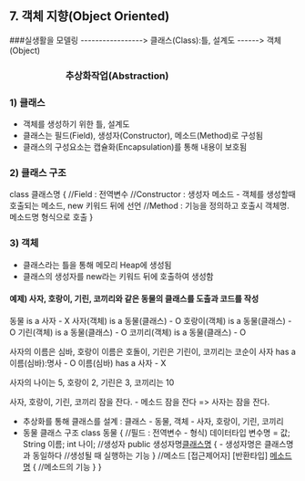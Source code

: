 ## 7. 객체 지향(Object Oriented)

###실생활을 모델링 -----------------> 클래스(Class):틀, 설계도 ------> 객체(Object) <br>
### &emsp;&emsp;&emsp;&emsp;&emsp;&emsp;추상화작업(Abstraction)                       

### 1) 클래스
- 객체를 생성하기 위한 틀, 설계도
- 클래스는 필드(Field), 생성자(Constructor), 메소드(Method)로 구성됨
- 클래스의 구성요소는 캡슐화(Encapsulation)를 통해 내용이 보호됨

### 2) 클래스 구조
class 클래스명 {
     //Field : 전역변수
     //Constructor : 생성자 메소드 - 객체를 생성할때 호출되는 메소드, new 키워드 뒤에 선언
     //Method : 기능을 정의하고 호출시 객체명.메소드명 형식으로 호출
}

### 3) 객체
- 클래스라는 틀을 통해 메모리 Heap에 생성됨
- 클래스의 생성자를 new라는 키워드 뒤에 호출하여 생성함

#### 예제) 사자, 호랑이, 기린, 코끼리와 같은 동물의 클래스를 도출과 코드를 작성
동물 is a 사자 - X
사자(객체) is a 동물(클래스) - O
호랑이(객체) is a 동물(클래스) - O
기린(객체) is a 동물(클래스) - O
코끼리(객체) is a 동물(클래스) - O

사자의 이름은 심바, 호랑이 이름은 호돌이, 기린은 기린이, 코끼리는 코순이
사자 has a 이름(심바):명사 - O
이름(심바) has a 사자 - X

사자의 나이는 5, 호랑이 2, 기린은 3, 코끼리는 10

사자, 호랑이, 기린, 코끼리  잠을 잔다. - 메소드
잠을 잔다 => 사자는 잠을 잔다.

- 추상화를 통해 클래스를 설계 : 클래스 - 동물, 객체 - 사자, 호랑이, 기린, 코끼리
- 동물 클래스 구조
  class 동물 {
    //필드 : 전역변수 - 형식) 데이터타입 변수명 = 값;
      String 이름;
      int 나이;
    //생성자
    public 생성자명[클래스명]() { - 생성자명은 클래스명과 동일하다
       //생성될 때 실행하는 기능
    }
    //메소드
    [접근제어자] [반환타입] [메소드명]() {
       //메소드의 기능
    }
  }

